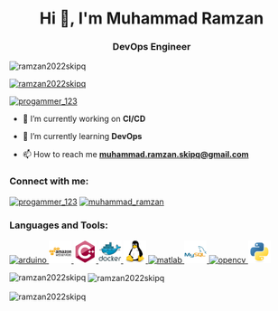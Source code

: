 <h1 align="center">Hi 👋, I'm Muhammad Ramzan</h1>
<h3 align="center">DevOps Engineer</h3>

<p align="left"> <img src="https://komarev.com/ghpvc/?username=ramzan2022skipq&label=Profile%20views&color=0e75b6&style=flat" alt="ramzan2022skipq" /> </p>

<p align="left"> <a href="https://github.com/ryo-ma/github-profile-trophy"><img src="https://github-profile-trophy.vercel.app/?username=ramzan2022skipq" alt="ramzan2022skipq" /></a> </p>

<p align="left"> <a href="https://twitter.com/progammer_123" target="blank"><img src="https://img.shields.io/twitter/follow/progammer_123?logo=twitter&style=for-the-badge" alt="progammer_123" /></a> </p>

- 🔭 I’m currently working on **CI/CD**

- 🌱 I’m currently learning **DevOps**

- 📫 How to reach me **muhammad.ramzan.skipq@gmail.com**

<h3 align="left">Connect with me:</h3>
<p align="left">
<a href="https://twitter.com/progammer_123" target="blank"><img align="center" src="https://raw.githubusercontent.com/rahuldkjain/github-profile-readme-generator/master/src/images/icons/Social/twitter.svg" alt="progammer_123" height="30" width="40" /></a>
<a href="https://instagram.com/muhammad_ramzan" target="blank"><img align="center" src="https://raw.githubusercontent.com/rahuldkjain/github-profile-readme-generator/master/src/images/icons/Social/instagram.svg" alt="muhammad_ramzan" height="30" width="40" /></a>
</p>

<h3 align="left">Languages and Tools:</h3>
<p align="left"> <a href="https://www.arduino.cc/" target="_blank" rel="noreferrer"> <img src="https://cdn.worldvectorlogo.com/logos/arduino-1.svg" alt="arduino" width="40" height="40"/> </a> <a href="https://aws.amazon.com" target="_blank" rel="noreferrer"> <img src="https://raw.githubusercontent.com/devicons/devicon/master/icons/amazonwebservices/amazonwebservices-original-wordmark.svg" alt="aws" width="40" height="40"/> </a> <a href="https://www.w3schools.com/cpp/" target="_blank" rel="noreferrer"> <img src="https://raw.githubusercontent.com/devicons/devicon/master/icons/cplusplus/cplusplus-original.svg" alt="cplusplus" width="40" height="40"/> </a> <a href="https://www.docker.com/" target="_blank" rel="noreferrer"> <img src="https://raw.githubusercontent.com/devicons/devicon/master/icons/docker/docker-original-wordmark.svg" alt="docker" width="40" height="40"/> </a> <a href="https://www.linux.org/" target="_blank" rel="noreferrer"> <img src="https://raw.githubusercontent.com/devicons/devicon/master/icons/linux/linux-original.svg" alt="linux" width="40" height="40"/> </a> <a href="https://www.mathworks.com/" target="_blank" rel="noreferrer"> <img src="https://upload.wikimedia.org/wikipedia/commons/2/21/Matlab_Logo.png" alt="matlab" width="40" height="40"/> </a> <a href="https://www.mysql.com/" target="_blank" rel="noreferrer"> <img src="https://raw.githubusercontent.com/devicons/devicon/master/icons/mysql/mysql-original-wordmark.svg" alt="mysql" width="40" height="40"/> </a> <a href="https://opencv.org/" target="_blank" rel="noreferrer"> <img src="https://www.vectorlogo.zone/logos/opencv/opencv-icon.svg" alt="opencv" width="40" height="40"/> </a> <a href="https://www.python.org" target="_blank" rel="noreferrer"> <img src="https://raw.githubusercontent.com/devicons/devicon/master/icons/python/python-original.svg" alt="python" width="40" height="40"/> </a> </p>

<p><img align="left" src="https://github-readme-stats.vercel.app/api/top-langs?username=ramzan2022skipq&show_icons=true&locale=en&layout=compact" alt="ramzan2022skipq" /></p>

<p>&nbsp;<img align="center" src="https://github-readme-stats.vercel.app/api?username=ramzan2022skipq&show_icons=true&locale=en" alt="ramzan2022skipq" /></p>

<p><img align="center" src="https://github-readme-streak-stats.herokuapp.com/?user=ramzan2022skipq&" alt="ramzan2022skipq" /></p>

